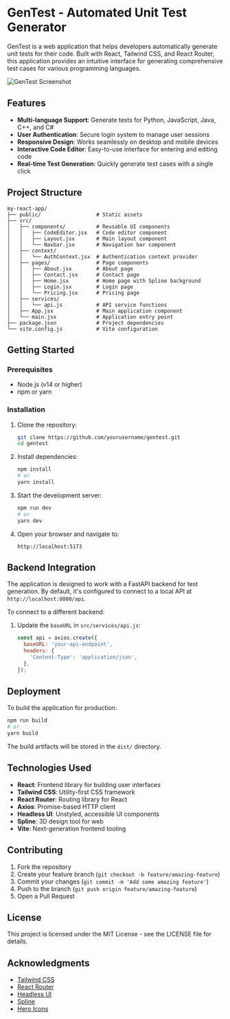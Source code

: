 # GenTest - Automated Unit Test Generator

GenTest is a web application that helps developers automatically generate unit tests for their code. Built with React, Tailwind CSS, and React Router, this application provides an intuitive interface for generating comprehensive test cases for various programming languages.

![GenTest Screenshot](public/screenshot.png)

## Features

- **Multi-language Support**: Generate tests for Python, JavaScript, Java, C++, and C#
- **User Authentication**: Secure login system to manage user sessions
- **Responsive Design**: Works seamlessly on desktop and mobile devices
- **Interactive Code Editor**: Easy-to-use interface for entering and editing code
- **Real-time Test Generation**: Quickly generate test cases with a single click

## Project Structure

```
my-react-app/
├── public/                  # Static assets
├── src/
│   ├── components/          # Reusable UI components
│   │   ├── CodeEditor.jsx   # Code editor component
│   │   ├── Layout.jsx       # Main layout component
│   │   └── Navbar.jsx       # Navigation bar component
│   ├── context/
│   │   └── AuthContext.jsx  # Authentication context provider
│   ├── pages/               # Page components
│   │   ├── About.jsx        # About page
│   │   ├── Contact.jsx      # Contact page
│   │   ├── Home.jsx         # Home page with Spline background
│   │   ├── Login.jsx        # Login page
│   │   └── Pricing.jsx      # Pricing page
│   ├── services/
│   │   └── api.js           # API service functions
│   ├── App.jsx              # Main application component
│   └── main.jsx             # Application entry point
├── package.json             # Project dependencies
└── vite.config.js           # Vite configuration
```

## Getting Started

### Prerequisites

- Node.js (v14 or higher)
- npm or yarn

### Installation

1. Clone the repository:
   ```bash
   git clone https://github.com/yourusername/gentest.git
   cd gentest
   ```

2. Install dependencies:
   ```bash
   npm install
   # or
   yarn install
   ```

3. Start the development server:
   ```bash
   npm run dev
   # or
   yarn dev
   ```

4. Open your browser and navigate to:
   ```
   http://localhost:5173
   ```

## Backend Integration

The application is designed to work with a FastAPI backend for test generation. By default, it's configured to connect to a local API at `http://localhost:8000/api`.

To connect to a different backend:

1. Update the `baseURL` in `src/services/api.js`:
   ```javascript
   const api = axios.create({
     baseURL: 'your-api-endpoint',
     headers: {
       'Content-Type': 'application/json',
     },
   });
   ```

## Deployment

To build the application for production:

```bash
npm run build
# or
yarn build
```

The build artifacts will be stored in the `dist/` directory.

## Technologies Used

- **React**: Frontend library for building user interfaces
- **Tailwind CSS**: Utility-first CSS framework
- **React Router**: Routing library for React
- **Axios**: Promise-based HTTP client
- **Headless UI**: Unstyled, accessible UI components
- **Spline**: 3D design tool for web
- **Vite**: Next-generation frontend tooling

## Contributing

1. Fork the repository
2. Create your feature branch (`git checkout -b feature/amazing-feature`)
3. Commit your changes (`git commit -m 'Add some amazing feature'`)
4. Push to the branch (`git push origin feature/amazing-feature`)
5. Open a Pull Request

## License

This project is licensed under the MIT License - see the LICENSE file for details.

## Acknowledgments

- [Tailwind CSS](https://tailwindcss.com/)
- [React Router](https://reactrouter.com/)
- [Headless UI](https://headlessui.dev/)
- [Spline](https://spline.design/)
- [Hero Icons](https://heroicons.com/)
